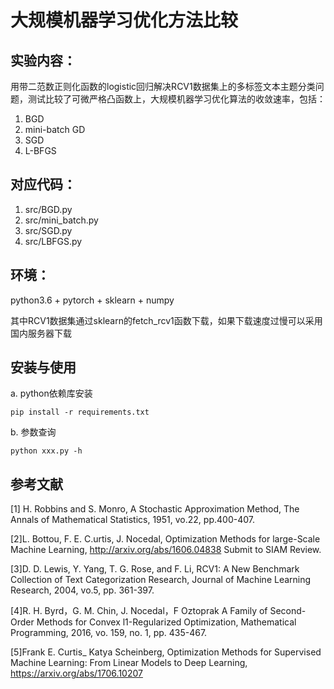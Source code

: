 # 大规模机器学习优化方法比较
## 实验内容：
用带二范数正则化函数的logistic回归解决RCV1数据集上的多标签文本主题分类问题，测试比较了可微严格凸函数上，大规模机器学习优化算法的收敛速率，包括：
1. BGD
2. mini-batch GD
3. SGD
4. L-BFGS

## 对应代码：
1. src/BGD.py
2. src/mini_batch.py
3. src/SGD.py
4. src/LBFGS.py

## 环境：
python3.6 + pytorch + sklearn + numpy

其中RCV1数据集通过sklearn的fetch_rcv1函数下载，如果下载速度过慢可以采用国内服务器下载
## 安装与使用
a. python依赖库安装
```
pip install -r requirements.txt
```
b. 参数查询
```
python xxx.py -h
```

## 参考文献
[1] H. Robbins and S. Monro, A Stochastic Approximation Method, The Annals of Mathematical
Statistics, 1951, vo.22, pp.400-407. 

[2]L. Bottou, F. E. C.urtis, J. Nocedal, Optimization Methods for large-Scale Machine Learning,
http://arxiv.org/abs/1606.04838 Submit to SIAM Review.

[3]D. D. Lewis, Y. Yang, T. G. Rose, and F. Li, RCV1: A New Benchmark Collection of Text
Categorization Research, Journal of Machine Learning Research, 2004, vo.5, pp. 361-397.

[4]R. H. Byrd，G. M. Chin, J. Nocedal，F Oztoprak A Family of Second-Order Methods for Convex
l1-Regularized Optimization, Mathematical Programming, 2016, vo. 159, no. 1, pp. 435-467. 

[5]Frank E. Curtis_ Katya Scheinberg, Optimization Methods for Supervised Machine Learning:
From Linear Models to Deep Learning, https://arxiv.org/abs/1706.10207
